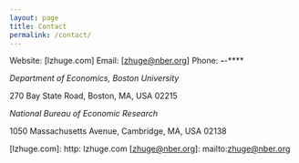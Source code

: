 ```yaml
---
layout: page
title: Contact
permalink: /contact/
---
```


Website: [lzhuge.com]
Email: [zhuge@nber.org]
Phone: ***-***-****

*Department of Economics, Boston University*

270 Bay State Road, Boston, MA, USA 02215

*National Bureau of Economic Research*

1050 Massachusetts Avenue, Cambridge, MA, USA 02138

[lzhuge.com]: http: lzhuge.com
[zhuge@nber.org]: mailto:zhuge@nber.org
